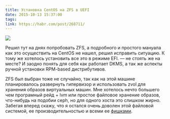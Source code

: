 ```yaml
---
title: Установка CentOS на ZFS в UEFI
date: 2015-10-13 15:37:00
tags:
link: https://habr.com/post/268711/
---
```


![](https://habrastorage.org/files/fcc/619/ae4/fcc619ae4bb7418980f542ed02978583.png)

Решил тут на днях попробовать ZFS, а подробного и простого мануала как это осуществить на CentOS не нашел, решил исправить ситуацию. К тому же хотелось установить все это в режиме EFI. — не стоять же на месте? И заодно понять для себя как работает DKMS, а так же аспекты ручной установки RPM-based дистрибутивов.

ZFS был выбран тоже не случайно, так как на этой машине планировалось развернуть гипервизор и использовать zvol для хранения образов виртуальных машин. Мне хотелось нечто большего чем програмный рейд + lvm или простое файловое хранение образов, что-нибудь на подобии ceph, но для одного хоста это слишком жирно. Забегая вперед скажу, что я остался очень доволен этой файловой системой, ее производительностью и всеми ее [фишками](http://xgu.ru/wiki/ZFS#.D0.A2.D0.B5.D1.85.D0.BD.D0.B8.D1.87.D0.B5.D1.81.D0.BA.D0.B8.D0.B5_.D0.B2.D0.BE.D0.B7.D0.BC.D0.BE.D0.B6.D0.BD.D0.BE.D1.81.D1.82.D0.B8_ZFS).
<!-- more -->
